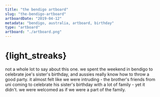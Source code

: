 ```yaml
---
title: "the bendigo artboard"
slug: "the-bendigo-artboard"
artboardDate: "2019-04-12"
metadata: "bendigo, australia, artboard, birthday"
type: "artboard"
artboard: "./artboard.png"
---
```


# {light_streaks}

not a whole lot to say about this one. we spent the weekend in bendigo to celebrate joe's sister's birthday, and aussies really know how to throw a good party. it almost felt like we were intruding - the brother's friends from uni coming to celebrate his sister's birthday with a lot of family - yet it didn't. we were welcomed as if we were a part of the family.
